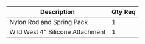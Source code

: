 
| Description | Qty Req |
|------|-------------|
|Nylon Rod and Spring Pack | 1 |
|Wild West 4" Silicone Attachment | 1 |
